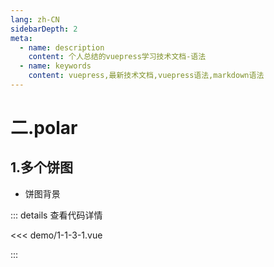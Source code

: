 ```yaml
---
lang: zh-CN
sidebarDepth: 2
meta:
  - name: description
    content: 个人总结的vuepress学习技术文档-语法
  - name: keywords
    content: vuepress,最新技术文档,vuepress语法,markdown语法
---
```


# 二.polar

## 1.多个饼图

- 饼图背景


  <Container url="http://localhost:8090/resume/?type=echarts&name=1-1-3-1.vue" />

::: details 查看代码详情

<<< demo/1-1-3-1.vue

:::